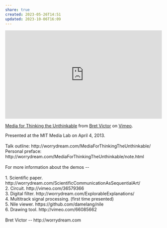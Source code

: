 ```yaml
---
share: true
created: 2023-05-26T14:51
updated: 2023-10-06T16:09
---
```

<div style="padding:56.25% 0 0 0;position:relative;"><iframe src="https://player.vimeo.com/video/67076984?h=f57f26cc02&portrait=0" style="position:absolute;top:0;left:0;width:100%;height:100%;" frameborder="0" allow="autoplay; fullscreen; picture-in-picture" allowfullscreen></iframe></div><script src="https://player.vimeo.com/api/player.js"></script>
<p><a href="https://vimeo.com/67076984">Media for Thinking the Unthinkable</a> from <a href="https://vimeo.com/worrydream">Bret Victor</a> on <a href="https://vimeo.com">Vimeo</a>.</p>
<p>Presented at the MIT Media Lab on April 4, 2013.<br />
<br />
Talk outline:  http://worrydream.com/MediaForThinkingTheUnthinkable/<br />
Personal preface:  http://worrydream.com/MediaForThinkingTheUnthinkable/note.html<br />
<br />
For more information about the demos --<br />
<br />
1. Scientific paper.  http://worrydream.com/ScientificCommunicationAsSequentialArt/<br />
2. Circuit.  http://vimeo.com/36579366<br />
3. Digital filter.  http://worrydream.com/ExplorableExplanations/<br />
4. Multitrack signal processing. (first time presented)<br />
5. Nile viewer.  https://github.com/damelang/nile<br />
6. Drawing tool. http://vimeo.com/66085662<br />
<br />
Bret Victor -- http://worrydream.com</p>
